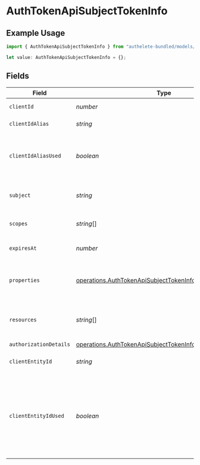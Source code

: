 # AuthTokenApiSubjectTokenInfo

## Example Usage

```typescript
import { AuthTokenApiSubjectTokenInfo } from "authelete-bundled/models/operations";

let value: AuthTokenApiSubjectTokenInfo = {};
```

## Fields

| Field                                                                                                                                      | Type                                                                                                                                       | Required                                                                                                                                   | Description                                                                                                                                |
| ------------------------------------------------------------------------------------------------------------------------------------------ | ------------------------------------------------------------------------------------------------------------------------------------------ | ------------------------------------------------------------------------------------------------------------------------------------------ | ------------------------------------------------------------------------------------------------------------------------------------------ |
| `clientId`                                                                                                                                 | *number*                                                                                                                                   | :heavy_minus_sign:                                                                                                                         | The client id.                                                                                                                             |
| `clientIdAlias`                                                                                                                            | *string*                                                                                                                                   | :heavy_minus_sign:                                                                                                                         | The alias of the client.                                                                                                                   |
| `clientIdAliasUsed`                                                                                                                        | *boolean*                                                                                                                                  | :heavy_minus_sign:                                                                                                                         | Flag specifying if the alias was used to identify the client                                                                               |
| `subject`                                                                                                                                  | *string*                                                                                                                                   | :heavy_minus_sign:                                                                                                                         | the resource owner unique id                                                                                                               |
| `scopes`                                                                                                                                   | *string*[]                                                                                                                                 | :heavy_minus_sign:                                                                                                                         | The scopes granted on the token                                                                                                            |
| `expiresAt`                                                                                                                                | *number*                                                                                                                                   | :heavy_minus_sign:                                                                                                                         | time which the token expires.                                                                                                              |
| `properties`                                                                                                                               | [operations.AuthTokenApiSubjectTokenInfoProperty](../../models/operations/authtokenapisubjecttokeninfoproperty.md)[]                       | :heavy_minus_sign:                                                                                                                         | Extra properties associated with the token                                                                                                 |
| `resources`                                                                                                                                | *string*[]                                                                                                                                 | :heavy_minus_sign:                                                                                                                         | The array of the resources of the token.                                                                                                   |
| `authorizationDetails`                                                                                                                     | [operations.AuthTokenApiSubjectTokenInfoAuthorizationDetails](../../models/operations/authtokenapisubjecttokeninfoauthorizationdetails.md) | :heavy_minus_sign:                                                                                                                         | N/A                                                                                                                                        |
| `clientEntityId`                                                                                                                           | *string*                                                                                                                                   | :heavy_minus_sign:                                                                                                                         | The entity ID of the client.<br/>                                                                                                          |
| `clientEntityIdUsed`                                                                                                                       | *boolean*                                                                                                                                  | :heavy_minus_sign:                                                                                                                         | Flag which indicates whether the entity ID of the client was used when the request for the access token was made.<br/>                     |